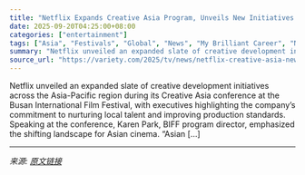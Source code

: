 ```yaml
---
title: "Netflix Expands Creative Asia Program, Unveils New Initiatives Across APAC Region"
date: 2025-09-20T04:25:00+08:00
categories: ["entertainment"]
tags: ["Asia", "Festivals", "Global", "News", "My Brilliant Career", "Netflix", "Squid Game"]
summary: "Netflix unveiled an expanded slate of creative development initiatives across the Asia-Pacific region during its Creative Asia conference at the Busan International Film Festival, with executives high"
source_url: "https://variety.com/2025/tv/news/netflix-creative-asia-new-initiatives-apac-1236525056/"
---
```


Netflix unveiled an expanded slate of creative development initiatives across the Asia-Pacific region during its Creative Asia conference at the Busan International Film Festival, with executives highlighting the company&#8217;s commitment to nurturing local talent and improving production standards. Speaking at the conference, Karen Park, BIFF program director, emphasized the shifting landscape for Asian cinema. &#8220;Asian [&#8230;]

---

*来源: [原文链接](https://variety.com/2025/tv/news/netflix-creative-asia-new-initiatives-apac-1236525056/)*
